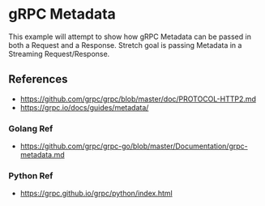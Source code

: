 gRPC Metadata
=============

This example will attempt to show how gRPC Metadata can be passed in
both a Request and a Response.  Stretch goal is passing Metadata in a
Streaming Request/Response.

## References

* https://github.com/grpc/grpc/blob/master/doc/PROTOCOL-HTTP2.md
* https://grpc.io/docs/guides/metadata/

### Golang Ref

* https://github.com/grpc/grpc-go/blob/master/Documentation/grpc-metadata.md

### Python Ref

* https://grpc.github.io/grpc/python/index.html
